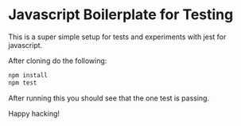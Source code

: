 # Javascript Boilerplate for Testing

This is a super simple setup for tests and experiments with jest for javascript.

After cloning do the following:

```bash
npm install
npm test
```

After running this you should see that the one test is passing.

Happy hacking!

